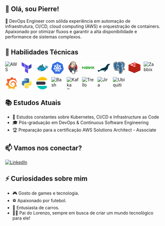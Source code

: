 ## 👋 Olá, sou Pierre!

🚀 DevOps Engineer com sólida experiência em automação de infraestrutura, CI/CD, cloud computing (AWS) e orquestração de containers. Apaixonado por otimizar fluxos e garantir a alta disponibilidade e performance de sistemas complexos.

## 🔧 **Habilidades Técnicas**

<div style="display: flex; flex-wrap: wrap; gap: 10px;">
    <img src="https://d1.awsstatic.com/uki-digital-marketing-content-directory/AWS%20logo.884800f1674e960b6134af7340ac45ab21d99682.png" alt="AWS" width="40" height="40" />
    <img src="https://raw.githubusercontent.com/devicons/devicon/master/icons/terraform/terraform-original.svg" alt="Terraform" width="40" height="40" />
    <img src="https://raw.githubusercontent.com/devicons/devicon/master/icons/docker/docker-original.svg" alt="Docker" width="40" height="40" />
    <img src="https://raw.githubusercontent.com/devicons/devicon/master/icons/kubernetes/kubernetes-plain.svg" alt="Kubernetes" width="40" height="40" />
    <img src="https://raw.githubusercontent.com/devicons/devicon/master/icons/jenkins/jenkins-original.svg" alt="Jenkins" width="40" height="40" />
    <img src="https://raw.githubusercontent.com/devicons/devicon/master/icons/nginx/nginx-original.svg" alt="Nginx" width="40" height="40" />
    <img src="https://raw.githubusercontent.com/devicons/devicon/master/icons/mariadb/mariadb-original.svg" alt="MariaDB" width="40" height="40" />
    <img src="https://raw.githubusercontent.com/devicons/devicon/master/icons/postgresql/postgresql-original.svg" alt="PostgreSQL" width="40" height="40" />
    <img src="https://raw.githubusercontent.com/devicons/devicon/master/icons/redis/redis-original.svg" alt="Redis" width="40" height="40" />
    <img src="https://upload.wikimedia.org/wikipedia/commons/5/5d/Zabbix_logo_square.svg" alt="Zabbix" width="40" height="40" />
    <img src="https://raw.githubusercontent.com/devicons/devicon/master/icons/grafana/grafana-original.svg" alt="Grafana" width="40" height="40" />
    <img src="https://raw.githubusercontent.com/devicons/devicon/master/icons/python/python-original.svg" alt="Python" width="40" height="40" />
    <img src="https://raw.githubusercontent.com/devicons/devicon/master/icons/elasticsearch/elasticsearch-original.svg" alt="Elasticsearch" width="40" height="40" />
    <img src="https://bashlogo.com/img/symbol/png/full_colored_light.png" alt="Bash" width="40" height="40" />
    <img src="https://cdn.confluent.io/wp-content/uploads/apache-kafka-icon-2021-e1638496305992.jpg" alt="Kafka Connect" width="40" height="40" />
    <img src="https://cdn.worldvectorlogo.com/logos/trello.svg" alt="Trello" width="40" height="40" />
    <img src="https://cdn.worldvectorlogo.com/logos/jira-1.svg" alt="Jira" width="40" height="40" />
    <img src="https://yt3.googleusercontent.com/2PybUZbqi4sToIOandsgBU4Sdbgo3LN4viDkozcEF-jxhOi1OlRdzKV_FdpZKfcDiwnqaOylyA=s160-c-k-c0x00ffffff-no-rj" alt="Ubiquiti" width="40" height="40" />
</div>


## 📚 Estudos Atuais
- 📖 Estudos constantes sobre Kubernetes, CI/CD e Infrastructure as Code
- 🎓 Pós-graduação em DevOps & Continuous Software Engineering
- 🏆 Preparação para a certificação AWS Solutions Architect - Associate


## 📫 **Vamos nos conectar?**

[![LinkedIn](https://img.shields.io/badge/LinkedIn-Connect-blue?style=for-the-badge&logo=linkedin)](https://www.linkedin.com/in/pierre-henrique-a92677145/)

## ⚡ Curiosidades sobre mim
- 🎮 Gosto de games e tecnologia.
- ⚽ Apaixonado por futebol.
- 🚗 Entusiasta de carros.
- 👨‍👦 Pai do Lorenzo, sempre em busca de criar um mundo tecnológico para ele!

